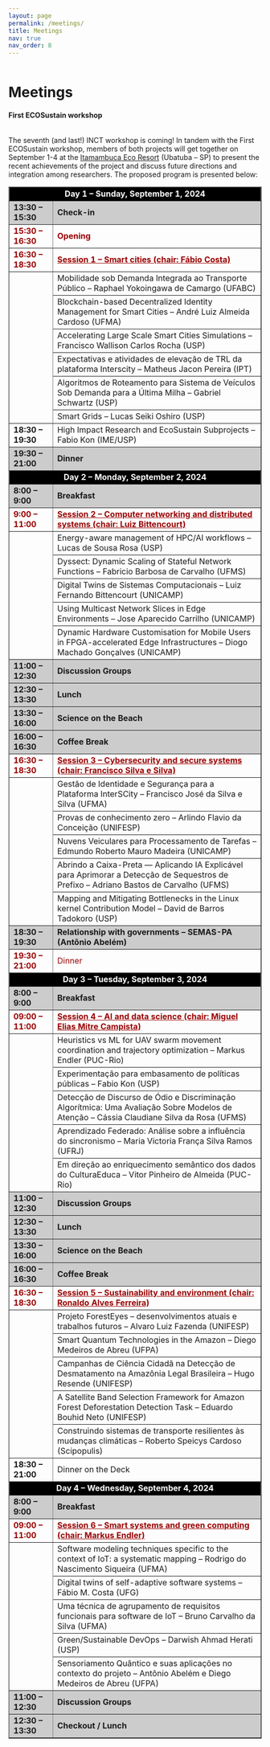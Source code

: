 ```yaml
---
layout: page
permalink: /meetings/
title: Meetings
nav: true
nav_order: 8
---
```

<div class="column">
<h1 class="title-single">Meetings</h1>
<h4 class="card-title mb-0">First ECOSustain workshop</h4>
</div>
<div class="card-body" style="display: block">
<p>The seventh (and last!) INCT workshop is coming! In tandem with the First ECOSustain workshop, members of both projects will get together on September 1-4 at the <a href="http://interscity.org/events/members-interscity-together-itamambuca-eco-resort-fifth-inct-workshop/">Itamambuca Eco Resort</a> (Ubatuba &#8211; SP) to present the recent achievements of the project and discuss future directions and integration among researchers. The proposed program is presented below:</p>
<table id="seventh-inct-table" cellspacing="0" border="1" cellpadding="0">
<colgroup>
<col width="105"></colgroup>
<colgroup width="600"></colgroup>
<tr>
<td colspan=2 height="17" align="center" valign="middle" style="background-color:#000000;"><span style="color:#FFFFFF"><b>Day 1 &#8211; Sunday, September 1, 2024</b></span></td>
</tr>
<tr style="background-color:#CCCCCC">
<td><b>13:30 &#8211; 15:30</b></td>
<td><b>Check-in</b></td>
</tr>
<tr style="color:#990000">
<td><b>15:30 &#8211; 16:30</b></td>
<td><b>Opening</b></td>
</tr>
<tr style="color:#990000">
<td><b>16:30 &#8211; 18:30</b></td>
<td><a href="https://drive.google.com/drive/folders/1T4L-x90Sqh37L3rbu9p9l5HJ7S3kx50M" target="_blank"><b>Session 1 &#8211; Smart cities (chair: Fábio Costa)</b></a></td>
</tr>
<tr>
<td rowspan=6></td>
<td>Mobilidade sob Demanda Integrada ao Transporte Público &#8211; Raphael Yokoingawa de Camargo (UFABC)</td>
</tr>
<tr>
<td>Blockchain-based Decentralized Identity Management for Smart Cities &#8211; André Luiz Almeida Cardoso (UFMA)</td>
</tr>
<tr>
<td>Accelerating Large Scale Smart Cities Simulations &#8211; Francisco Wallison Carlos Rocha (USP)</td>
</tr>
<tr>
<td>Expectativas e atividades de elevação de TRL da plataforma Interscity &#8211; Matheus Jacon Pereira (IPT)</td>
</tr>
<tr>
<td>Algoritmos de Roteamento para Sistema de Veículos Sob Demanda para a Última Milha &#8211; Gabriel Schwartz (USP)</td>
</tr>
<tr>
<td>Smart Grids &#8211; Lucas Seiki Oshiro (USP)</td>
</tr>
<tr>
<td><b>18:30 &#8211; 19:30</b></td>
<td>High Impact Research and EcoSustain Subprojects &#8211; Fabio Kon (IME/USP)</td>
</tr>
<tr style="background-color:#CCCCCC">
<td><b>19:30 &#8211; 21:00</b></td>
<td><b>Dinner</b></td>
</tr>
<tr>
<td colspan=2 height="17" align="center" valign="middle" style="background-color:#000000;"><span style="color:#FFFFFF"><b>Day 2 &#8211; Monday, September 2, 2024</b></span></td>
</tr>
<tr style="background-color:#CCCCCC">
<td><b>8:00 &#8211; 9:00</b></td>
<td><b>Breakfast</b></td>
</tr>
<tr style="color:#990000">
<td><b>9:00 &#8211; 11:00</b></td>
<td><a href="https://drive.google.com/drive/folders/1D36w3kaVx0mIcuxxKnIia6QRzyw3p5Iv" target="_blank"><b>Session 2 &#8211; Computer networking and distributed systems (chair: Luiz Bittencourt)</b></a></td>
</tr>
<tr>
<td rowspan=5></td>
<td>Energy-aware management of HPC/AI workflows &#8211; Lucas de Sousa Rosa (USP)</td>
</tr>
<tr>
<td>Dyssect: Dynamic Scaling of Stateful Network Functions &#8211; Fabricio Barbosa de Carvalho (UFMS)</td>
</tr>
<tr>
<td>Digital Twins de Sistemas Computacionais &#8211; Luiz Fernando Bittencourt (UNICAMP)</td>
</tr>
<tr>
<td>Using Multicast Network Slices in Edge Environments &#8211; Jose Aparecido Carrilho (UNICAMP)</td>
</tr>
<tr>
<td>Dynamic Hardware Customisation for Mobile Users in FPGA-accelerated Edge Infrastructures &#8211; Diogo Machado Gonçalves (UNICAMP)</td>
</tr>
<tr style="background-color:#CCCCCC">
<td><b>11:00 &#8211; 12:30</b></td>
<td><b>Discussion Groups</b></td>
</tr>
<tr style="background-color:#CCCCCC">
<td><b>12:30 &#8211; 13:30</b></td>
<td><b>Lunch</b></td>
</tr>
<tr style="background-color:#CCCCCC">
<td><b>13:30 &#8211; 16:00</b></td>
<td><b>Science on the Beach</b></td>
</tr>
<tr style="background-color:#CCCCCC">
<td><b>16:00 &#8211; 16:30</b></td>
<td><b>Coffee Break</b></td>
</tr>
<tr style="color:#990000">
<td><b>16:30 &#8211; 18:30</b></td>
<td><a href="https://drive.google.com/drive/folders/1q4VecuApLsR1_U1jeQ_s-68nb_2zAg5s" target="_blank"><b>Session 3 &#8211; Cybersecurity and secure systems (chair: Francisco Silva e Silva)</b></a></td>
</tr>
<tr>
<td rowspan=5></td>
<td>Gestão de Identidade e Segurança para a Plataforma InterSCity &#8211; Francisco José da Silva e Silva (UFMA)</td>
</tr>
<tr>
<td>Provas de conhecimento zero &#8211; Arlindo Flavio da Conceição (UNIFESP)</td>
</tr>
<tr>
<td>Nuvens Veiculares para Processamento de Tarefas &#8211; Edmundo Roberto Mauro Madeira (UNICAMP)</td>
</tr>
<tr>
<td>Abrindo a Caixa-Preta &#8212; Aplicando IA Explicável para Aprimorar a Detecção de Sequestros de Prefixo &#8211; Adriano Bastos de Carvalho (UFMS)</td>
</tr>
<tr>
<td>Mapping and Mitigating Bottlenecks in the Linux kernel Contribution Model &#8211; David de Barros Tadokoro (USP)</td>
</tr>
<tr style="background-color:#CCCCCC">
<td><b>18:30 &#8211; 19:30</b></td>
<td><b>Relationship with governments &#8211; SEMAS-PA (Antônio Abelém)</b></td>
</tr>
<tr style="color:#990000">
<td><b>19:30 &#8211; 21:00</b></td>
<td>Dinner</b></td>
</tr>
<tr>
<td colspan=2 height="17" align="center" valign="middle" style="background-color:#000000;"><span style="color:#FFFFFF"><b>Day 3 &#8211; Tuesday, September 3, 2024</b></span></td>
</tr>
<tr style="background-color:#CCCCCC">
<td><b>8:00 &#8211; 9:00</b></td>
<td><b>Breakfast</b></td>
</tr>
<tr style="color:#990000">
<td><b>09:00 &#8211; 11:00</b></td>
<td><a href="https://drive.google.com/drive/folders/1PvrdfGP524Vd_3PZHmHESGfJLd5hi6wm" target="_blank"><b>Session 4 &#8211; AI and data science (chair: Miguel Elias Mitre Campista)</b></a></td>
</tr>
<tr>
<td rowspan=5></td>
<td>Heuristics vs ML for UAV swarm movement coordination and trajectory optimization &#8211; Markus Endler (PUC-Rio)</td>
</tr>
<tr>
<td>Experimentação para embasamento de políticas públicas &#8211; Fabio Kon (USP)</td>
</tr>
<tr>
<td>Detecção de Discurso de Ódio e Discriminação Algorítmica: Uma Avaliação Sobre Modelos de Atenção &#8211; Cássia Claudiane Silva da Rosa (UFMS)</td>
</tr>
<tr>
<td>Aprendizado Federado: Análise sobre a influência do sincronismo &#8211; Maria Victoria França Silva Ramos (UFRJ)</td>
</tr>
<tr>
<td>Em direção ao enriquecimento semântico dos dados do CulturaEduca &#8211; Vitor Pinheiro de Almeida (PUC-Rio)</td>
</tr>
<tr style="background-color:#CCCCCC">
<td><b>11:00 &#8211; 12:30</b></td>
<td><b>Discussion Groups</b></td>
</tr>
<tr style="background-color:#CCCCCC">
<td><b>12:30 &#8211; 13:30</b></td>
<td><b>Lunch</b></td>
</tr>
<tr style="background-color:#CCCCCC">
<td><b>13:30 &#8211; 16:00</b></td>
<td><b>Science on the Beach</b></td>
</tr>
<tr style="background-color:#CCCCCC">
<td><b>16:00 &#8211; 16:30</b></td>
<td><b>Coffee Break</b></td>
</tr>
<tr style="color:#990000">
<td><b>16:30 &#8211; 18:30</b></td>
<td><a href="https://drive.google.com/drive/folders/1UagBuKirRd-3Jpwm96bsDXLNLHP1rKa6" target="_blank"><b>Session 5 &#8211; Sustainability and environment (chair: Ronaldo Alves Ferreira)</b></a></td>
</tr>
<tr>
<td rowspan=5></td>
<td>Projeto ForestEyes &#8211; desenvolvimentos atuais e trabalhos futuros &#8211; Alvaro Luiz Fazenda (UNIFESP)</td>
</tr>
<tr>
<td>Smart Quantum Technologies in the Amazon &#8211; Diego Medeiros de Abreu (UFPA)</td>
</tr>
<tr>
<td>Campanhas de Ciência Cidadã na Detecção de Desmatamento na Amazônia Legal Brasileira &#8211; Hugo Resende (UNIFESP)</td>
</tr>
<tr>
<td>A Satellite Band Selection Framework for Amazon Forest Deforestation Detection Task &#8211; Eduardo Bouhid Neto (UNIFESP)</td>
</tr>
<tr>
<td>Construindo sistemas de transporte resilientes às mudanças climáticas &#8211; Roberto Speicys Cardoso (Scipopulis)</td>
</tr>
<tr>
<td><b>18:30 &#8211; 21:00</b></td>
<td>Dinner on the Deck</b></td>
</tr>
<tr>
<td colspan=2 height="17" align="center" valign="middle" style="background-color:#000000;"><span style="color:#FFFFFF"><b>Day 4 &#8211; Wednesday, September 4, 2024</b></span></td>
</tr>
<tr style="background-color:#CCCCCC">
<td><b>8:00 &#8211; 9:00</b></td>
<td><b>Breakfast</b></td>
</tr>
<tr style="color:#990000">
<td><b>09:00 &#8211; 11:00</b></td>
<td><a href="https://drive.google.com/drive/folders/14-pmrOc01jL7-_EFTOp8fLwdSGcU3ugK" target="_blank"><b>Session 6 – Smart systems and green computing (chair: Markus Endler)</b></a></td>
</tr>
<tr>
<td rowspan=5></td>
<td>Software modeling techniques specific to the context of IoT: a systematic mapping &#8211; Rodrigo do Nascimento Siqueira (UFMA)</td>
</tr>
<tr>
<td>Digital twins of self-adaptive software systems &#8211; Fábio M. Costa (UFG)</td>
</tr>
<tr>
<td>Uma técnica de agrupamento de requisitos funcionais para software de IoT &#8211; Bruno Carvalho da Silva (UFMA)</td>
</tr>
<tr>
<td>Green/Sustainable DevOps &#8211; Darwish Ahmad Herati (USP)</td>
</tr>
<tr>
<td>Sensoriamento Quântico e suas aplicações no contexto do projeto &#8211; Antônio Abelém e Diego Medeiros de Abreu (UFPA)</td>
</tr>
<tr style="background-color:#CCCCCC">
<td><b>11:00 &#8211; 12:30</b></td>
<td><b>Discussion Groups</b></td>
</tr>
<tr style="background-color:#CCCCCC">
<td><b>12:30 &#8211; 13:30</b></td>
<td><b>Checkout / Lunch</b></td>
</tr>
</table>
<style>
#seventh-inct-table a {
color:unset !important;
text-decoration: underline
}
</style>

